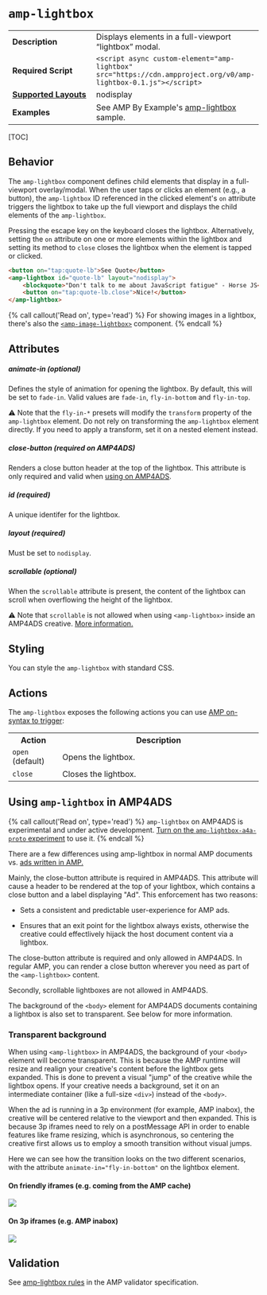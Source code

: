 <!---
Copyright 2015 The AMP HTML Authors. All Rights Reserved.

Licensed under the Apache License, Version 2.0 (the "License");
you may not use this file except in compliance with the License.
You may obtain a copy of the License at

      http://www.apache.org/licenses/LICENSE-2.0

Unless required by applicable law or agreed to in writing, software
distributed under the License is distributed on an "AS-IS" BASIS,
WITHOUT WARRANTIES OR CONDITIONS OF ANY KIND, either express or implied.
See the License for the specific language governing permissions and
limitations under the License.
-->

# <a name="amp-lightbox"></a> `amp-lightbox`

<table>
  <tr>
    <td width="40%"><strong>Description</strong></td>
    <td>Displays elements in a full-viewport “lightbox” modal.</td>
  </tr>
  <tr>
    <td width="40%"><strong>Required Script</strong></td>
    <td><code>&lt;script async custom-element="amp-lightbox" src="https://cdn.ampproject.org/v0/amp-lightbox-0.1.js">&lt;/script></code></td>
  </tr>
  <tr>
    <td class="col-fourty"><strong><a href="https://www.ampproject.org/docs/guides/responsive/control_layout.html">Supported Layouts</a></strong></td>
    <td>nodisplay</td>
  </tr>
  <tr>
    <td width="40%"><strong>Examples</strong></td>
    <td>See AMP By Example's <a href="https://ampbyexample.com/components/amp-lightbox/">amp-lightbox</a> sample.</td>
  </tr>
</table>

[TOC]

## Behavior

The `amp-lightbox` component defines child elements that display in a full-viewport overlay/modal. When the user taps or clicks an element (e.g., a button), the `amp-lightbox` ID referenced in the clicked element's `on` attribute triggers the lightbox to take up the full viewport and displays the child elements of the `amp-lightbox`.

Pressing the escape key on the keyboard closes the lightbox. Alternatively, setting the `on` attribute on one or more elements within the lightbox and setting its method to `close` closes the lightbox when the element is tapped or clicked.

```html
<button on="tap:quote-lb">See Quote</button>
<amp-lightbox id="quote-lb" layout="nodisplay">
    <blockquote>"Don't talk to me about JavaScript fatigue" - Horse JS</blockquote>
    <button on="tap:quote-lb.close">Nice!</button>
</amp-lightbox>
```

{% call callout('Read on', type='read') %}
For showing images in a lightbox, there's also the [`<amp-image-lightbox>`](https://www.ampproject.org/docs/reference/components/amp-lightbox) component.
{% endcall %}


## Attributes

##### animate-in (optional)

Defines the style of animation for opening the lightbox. By default, this will
be set to `fade-in`. Valid values are `fade-in`, `fly-in-bottom` and
`fly-in-top`.

⚠️ Note that the `fly-in-*` presets will modify the `transform` property of the
`amp-lightbox` element. Do not rely on transforming the `amp-lightbox` element
directly. If you need to apply a transform, set it on a nested element instead.

##### close-button (required on AMP4ADS)

Renders a close button header at the top of the lightbox. This attribute is only
required and valid when [using on AMP4ADS](#a4a).

##### id (required)

A unique identifer for the lightbox.

##### layout (required)

Must be set to `nodisplay`.

##### scrollable (optional)

When the `scrollable` attribute is present, the content of the lightbox can scroll when overflowing the height of the lightbox.

⚠️ Note that `scrollable` is not allowed when using `<amp-lightbox>` inside an AMP4ADS creative. [More information.](#a4a)


## Styling

You can style the `amp-lightbox` with standard CSS.

## Actions
The `amp-lightbox` exposes the following actions you can use [AMP on-syntax to trigger](https://www.ampproject.org/docs/reference/amp-actions-and-events):

<table>
  <tr>
    <th width="20%">Action</th>
    <th>Description</th>
  </tr>
  <tr>
    <td><code>open</code> (default)</td>
    <td>Opens the lightbox.</td>
  </tr>
  <tr>
    <td><code>close</code></td>
    <td>Closes the lightbox.</td>
  </tr>
</table>

## <a id="a4a"></a> Using `amp-lightbox` in AMP4ADS

{% call callout('Read on', type='read') %}
`amp-lightbox` on AMP4ADS is experimental and under active development. [Turn on the `amp-lightbox-a4a-proto` experiment](http://cdn.ampproject.org/experiments.html) to use it.
{% endcall %}

There are a few differences using amp-lightbox in normal AMP documents vs. [ads written in AMP.](../amp-a4a/amp-a4a-format.md)

Mainly, the close-button attribute is required in AMP4ADS. This attribute will cause a header to be rendered at the top of your lightbox, which contains a close button and a label displaying "Ad". This enforcement has two reasons:

- Sets a consistent and predictable user-experience for AMP ads.

- Ensures that an exit point for the lightbox always exists, otherwise the creative could effectlively hijack the host document content via a lightbox.

The close-button attribute is required and only allowed in AMP4ADS. In regular AMP, you can render a close button wherever you need as part of the `<amp-lightbox>` content.

Secondly, scrollable lightboxes are not allowed in AMP4ADS.

The background of the `<body>` element for AMP4ADS documents containing a lightbox is also set to transparent. See below for more information.

### Transparent background

When using `<amp-lightbox>` in AMP4ADS, the background of your `<body>` element will become transparent. This is because the AMP runtime will resize and realign your creative's content before the lightbox gets expanded. This is done to prevent a visual "jump" of the creative while the lightbox opens. If your creative needs a background, set it on an intermediate container (like a full-size `<div>`) instead of the `<body>`.

When the ad is running in a 3p environment (for example, AMP inabox), the creative will be centered relative to the viewport and then expanded. This is because 3p iframes need to rely on a postMessage API in order to enable features like frame resizing, which is asynchronous, so centering the creative first allows us to employ a smooth transition without visual jumps.

Here we can see how the transition looks on the two different scenarios, with the attribute `animate-in="fly-in-bottom"` on the lightbox element.

#### On friendly iframes (e.g. coming from the AMP cache)

![](../../spec/img/lightbox-ad-fie.gif)

#### On 3p iframes (e.g. AMP inabox)

![](../../spec/img/lightbox-ad-3p.gif)

## Validation

See [amp-lightbox rules](https://github.com/ampproject/amphtml/blob/master/extensions/amp-lightbox/validator-amp-lightbox.protoascii) in the AMP validator specification.
